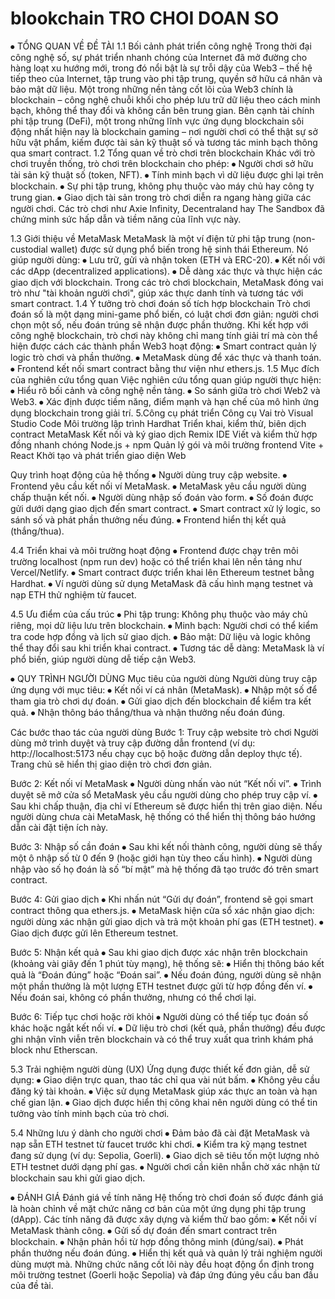 # blookchain TRO CHOI DOAN SO

⦁	TỔNG QUAN VỀ ĐỀ TÀI
1.1 Bối cảnh phát triển công nghệ
Trong thời đại công nghệ số, sự phát triển nhanh chóng của Internet đã mở đường cho hàng loạt xu hướng mới, trong đó nổi bật là sự trỗi dậy của Web3 – thế hệ tiếp theo của Internet, tập trung vào phi tập trung, quyền sở hữu cá nhân và bảo mật dữ liệu. Một trong những nền tảng cốt lõi của Web3 chính là blockchain – công nghệ chuỗi khối cho phép lưu trữ dữ liệu theo cách minh bạch, không thể thay đổi và không cần bên trung gian.
Bên cạnh tài chính phi tập trung (DeFi), một trong những lĩnh vực ứng dụng blockchain sôi động nhất hiện nay là blockchain gaming – nơi người chơi có thể thật sự sở hữu vật phẩm, kiếm được tài sản kỹ thuật số và tương tác minh bạch thông qua smart contract.
1.2 Tổng quan về trò chơi trên blockchain
Khác với trò chơi truyền thống, trò chơi trên blockchain cho phép:
⦁	Người chơi sở hữu tài sản kỹ thuật số (token, NFT).
⦁	Tính minh bạch vì dữ liệu được ghi lại trên blockchain.
⦁	Sự phi tập trung, không phụ thuộc vào máy chủ hay công ty trung gian.
⦁	Giao dịch tài sản trong trò chơi diễn ra ngang hàng giữa các người chơi.
Các trò chơi như Axie Infinity, Decentraland hay The Sandbox đã chứng minh sức hấp dẫn và tiềm năng của lĩnh vực này.

1.3 Giới thiệu về MetaMask
MetaMask là một ví điện tử phi tập trung (non-custodial wallet) được sử dụng phổ biến trong hệ sinh thái Ethereum. Nó giúp người dùng:
⦁	Lưu trữ, gửi và nhận token (ETH và ERC-20).
⦁	Kết nối với các dApp (decentralized applications).
⦁	Dễ dàng xác thực và thực hiện các giao dịch với blockchain.
Trong các trò chơi blockchain, MetaMask đóng vai trò như "tài khoản người chơi", giúp xác thực danh tính và tương tác với smart contract.
1.4 Ý tưởng trò chơi đoán số tích hợp blockchain
Trò chơi đoán số là một dạng mini-game phổ biến, có luật chơi đơn giản: người chơi chọn một số, nếu đoán trúng sẽ nhận được phần thưởng. Khi kết hợp với công nghệ blockchain, trò chơi này không chỉ mang tính giải trí mà còn thể hiện được cách các thành phần Web3 hoạt động:
⦁	Smart contract quản lý logic trò chơi và phần thưởng.
⦁	MetaMask dùng để xác thực và thanh toán.
⦁	Frontend kết nối smart contract bằng thư viện như ethers.js.
1.5 Mục đích của nghiên cứu tổng quan
Việc nghiên cứu tổng quan giúp người thực hiện:
⦁	Hiểu rõ bối cảnh và công nghệ nền tảng.
⦁	So sánh giữa trò chơi Web2 và Web3.
⦁	Xác định được tiềm năng, điểm mạnh và hạn chế của mô hình ứng dụng blockchain trong giải trí.
 5.Công cụ phát triển
Công cụ	Vai trò
Visual Studio Code	Môi trường lập trình
Hardhat	Triển khai, kiểm thử, biên dịch contract
MetaMask	Kết nối và ký giao dịch
Remix IDE	Viết và kiểm thử hợp đồng nhanh chóng
Node.js + npm	Quản lý gói và môi trường frontend
Vite + React	Khởi tạo và phát triển giao diện Web

Quy trình hoạt động của hệ thống
⦁	Người dùng truy cập website.
⦁	Frontend yêu cầu kết nối ví MetaMask.
⦁	MetaMask yêu cầu người dùng chấp thuận kết nối.
⦁	Người dùng nhập số đoán vào form.
⦁	Số đoán được gửi dưới dạng giao dịch đến smart contract.
⦁	Smart contract xử lý logic, so sánh số và phát phần thưởng nếu đúng.
⦁	Frontend hiển thị kết quả (thắng/thua).

4.4 Triển khai và môi trường hoạt động
⦁	Frontend được chạy trên môi trường localhost (npm run dev) hoặc có thể triển khai lên nền tảng như Vercel/Netlify.
⦁	Smart contract được triển khai lên Ethereum testnet bằng Hardhat.
⦁	Ví người dùng sử dụng MetaMask đã cấu hình mạng testnet và nạp ETH thử nghiệm từ faucet.

4.5 Ưu điểm của cấu trúc
⦁	Phi tập trung: Không phụ thuộc vào máy chủ riêng, mọi dữ liệu lưu trên blockchain.
⦁	Minh bạch: Người chơi có thể kiểm tra code hợp đồng và lịch sử giao dịch.
⦁	Bảo mật: Dữ liệu và logic không thể thay đổi sau khi triển khai contract.
⦁	Tương tác dễ dàng: MetaMask là ví phổ biến, giúp người dùng dễ tiếp cận Web3.



⦁	QUY TRÌNH NGƯỜI DÙNG
 Mục tiêu của người dùng
Người dùng truy cập ứng dụng với mục tiêu:
⦁	Kết nối ví cá nhân (MetaMask).
⦁	Nhập một số để tham gia trò chơi dự đoán.
⦁	Gửi giao dịch đến blockchain để kiểm tra kết quả.
⦁	Nhận thông báo thắng/thua và nhận thưởng nếu đoán đúng.

 Các bước thao tác của người dùng
Bước 1: Truy cập website trò chơi
Người dùng mở trình duyệt và truy cập đường dẫn frontend (ví dụ: http://localhost:5173 nếu chạy cục bộ hoặc đường dẫn deploy thực tế). Trang chủ sẽ hiển thị giao diện trò chơi đơn giản.

Bước 2: Kết nối ví MetaMask
⦁	Người dùng nhấn vào nút “Kết nối ví”.
⦁	Trình duyệt sẽ mở cửa sổ MetaMask yêu cầu người dùng cho phép truy cập ví.
⦁	Sau khi chấp thuận, địa chỉ ví Ethereum sẽ được hiển thị trên giao diện.
 Nếu người dùng chưa cài MetaMask, hệ thống có thể hiển thị thông báo hướng dẫn cài đặt tiện ích này.

Bước 3: Nhập số cần đoán
⦁	Sau khi kết nối thành công, người dùng sẽ thấy một ô nhập số từ 0 đến 9 (hoặc giới hạn tùy theo cấu hình).
⦁	Người dùng nhập vào số họ đoán là số “bí mật” mà hệ thống đã tạo trước đó trên smart contract.

Bước 4: Gửi giao dịch
⦁	Khi nhấn nút “Gửi dự đoán”, frontend sẽ gọi smart contract thông qua ethers.js.
⦁	MetaMask hiện cửa sổ xác nhận giao dịch: người dùng xác nhận gửi giao dịch và trả một khoản phí gas (ETH testnet).
⦁	Giao dịch được gửi lên Ethereum testnet.

Bước 5: Nhận kết quả
⦁	Sau khi giao dịch được xác nhận trên blockchain (khoảng vài giây đến 1 phút tùy mạng), hệ thống sẽ:
⦁	Hiển thị thông báo kết quả là “Đoán đúng” hoặc “Đoán sai”.
⦁	Nếu đoán đúng, người dùng sẽ nhận một phần thưởng là một lượng ETH testnet được gửi từ hợp đồng đến ví.
⦁	Nếu đoán sai, không có phần thưởng, nhưng có thể chơi lại.

Bước 6: Tiếp tục chơi hoặc rời khỏi
⦁	Người dùng có thể tiếp tục đoán số khác hoặc ngắt kết nối ví.
⦁	Dữ liệu trò chơi (kết quả, phần thưởng) đều được ghi nhận vĩnh viễn trên blockchain và có thể truy xuất qua trình khám phá block như Etherscan.

5.3 Trải nghiệm người dùng (UX)
Ứng dụng được thiết kế đơn giản, dễ sử dụng:
⦁	Giao diện trực quan, thao tác chỉ qua vài nút bấm.
⦁	Không yêu cầu đăng ký tài khoản.
⦁	Việc sử dụng MetaMask giúp xác thực an toàn và hạn chế gian lận.
⦁	Giao dịch được hiển thị công khai nên người dùng có thể tin tưởng vào tính minh bạch của trò chơi.

5.4 Những lưu ý dành cho người chơi
⦁	Đảm bảo đã cài đặt MetaMask và nạp sẵn ETH testnet từ faucet trước khi chơi.
⦁	Kiểm tra kỹ mạng testnet đang sử dụng (ví dụ: Sepolia, Goerli).
⦁	Giao dịch sẽ tiêu tốn một lượng nhỏ ETH testnet dưới dạng phí gas.
⦁	Người chơi cần kiên nhẫn chờ xác nhận từ blockchain sau khi gửi giao dịch.


⦁	ĐÁNH GIÁ
 Đánh giá về tính năng
Hệ thống trò chơi đoán số được đánh giá là hoàn chỉnh về mặt chức năng cơ bản của một ứng dụng phi tập trung (dApp). Các tính năng đã được xây dựng và kiểm thử bao gồm:
⦁	 Kết nối ví MetaMask thành công.
⦁	 Gửi số dự đoán đến smart contract trên blockchain.
⦁	 Nhận phản hồi từ hợp đồng thông minh (đúng/sai).
⦁	 Phát phần thưởng nếu đoán đúng.
⦁	 Hiển thị kết quả và quản lý trải nghiệm người dùng mượt mà.
Những chức năng cốt lõi này đều hoạt động ổn định trong môi trường testnet (Goerli hoặc Sepolia) và đáp ứng đúng yêu cầu ban đầu của đề tài.

